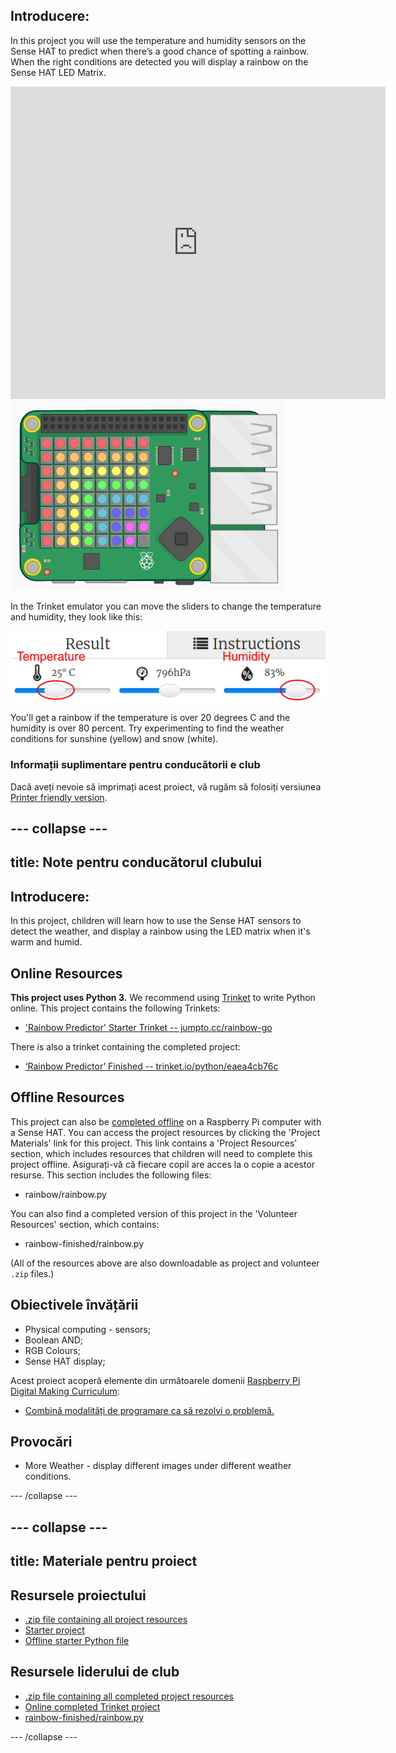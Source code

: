 ## Introducere:

In this project you will use the temperature and humidity sensors on the Sense HAT to predict when there’s a good chance of spotting a rainbow. When the right conditions are detected you will display a rainbow on the Sense HAT LED Matrix.

<div class="trinket">
  <iframe src="https://trinket.io/embed/python/eaea4cb76c?outputOnly=true&start=result" width="600" height="500" frameborder="0" marginwidth="0" marginheight="0" allowfullscreen mark="crwd-mark">
</iframe> <img src="images/rainbow-final.png" />
</div>

In the Trinket emulator you can move the sliders to change the temperature and humidity, they look like this:

![captură de ecran](images/rainbow-sliders.png)

You'll get a rainbow if the temperature is over 20 degrees C and the humidity is over 80 percent. Try experimenting to find the weather conditions for sunshine (yellow) and snow (white).

### Informații suplimentare pentru conducătorii e club

Dacă aveți nevoie să imprimați acest proiect, vă rugăm să folosiți versiunea [Printer friendly version](https://projects.raspberrypi.org/en/projects/rainbow-predictor/print).

## \--- collapse \---

## title: Note pentru conducătorul clubului

## Introducere:

In this project, children will learn how to use the Sense HAT sensors to detect the weather, and display a rainbow using the LED matrix when it's warm and humid.

## Online Resources

**This project uses Python 3.** We recommend using [Trinket](https://trinket.io/) to write Python online. This project contains the following Trinkets:

* ['Rainbow Predictor' Starter Trinket -- jumpto.cc/rainbow-go](http://jumpto.cc/rainbow-go)

There is also a trinket containing the completed project:

* [‘Rainbow Predictor’ Finished -- trinket.io/python/eaea4cb76c](https://trinket.io/python/eaea4cb76c)

## Offline Resources

This project can also be [completed offline](https://www.codeclubprojects.org/en-GB/resources/physical-sense-hat/) on a Raspberry Pi computer with a Sense HAT. You can access the project resources by clicking the 'Project Materials' link for this project. This link contains a 'Project Resources' section, which includes resources that children will need to complete this project offline. Asigurați-vă că fiecare copil are acces la o copie a acestor resurse. This section includes the following files:

* rainbow/rainbow.py

You can also find a completed version of this project in the 'Volunteer Resources' section, which contains:

* rainbow-finished/rainbow.py

(All of the resources above are also downloadable as project and volunteer `.zip` files.)

## Obiectivele învățării

* Physical computing - sensors;
* Boolean AND; 
* RGB Colours;
* Sense HAT display;

Acest proiect acoperă elemente din următoarele domenii [Raspberry Pi Digital Making Curriculum](http://rpf.io/curriculum):

* [Combină modalități de programare ca să rezolvi o problemă.](https://www.raspberrypi.org/curriculum/programming/builder)

## Provocări

* More Weather - display different images under different weather conditions. 

\--- /collapse \---

## \--- collapse \---

## title: Materiale pentru proiect

## Resursele proiectului

* [.zip file containing all project resources](resources/rainbow-project-resources.zip)
* [Starter project](http://jumpto.cc/rainbow-go)
* [Offline starter Python file](resources/rainbow-rainbow.py)

## Resursele liderului de club

* [.zip file containing all completed project resources](resources/rainbow-volunteer-resources.zip)
* [Online completed Trinket project](https://trinket.io/python/eaea4cb76c)
* [rainbow-finished/rainbow.py](resources/rainbow-final-rainbow.py)

\--- /collapse \---